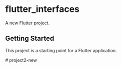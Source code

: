 # flutter_interfaces

A new Flutter project.

## Getting Started

This project is a starting point for a Flutter application.



#   p r o j e c t 2 - n e w 
 
 
